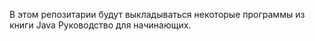 В этом репозитарии будут выкладываться некоторые программы из книги Java Руководство для начинающих. 